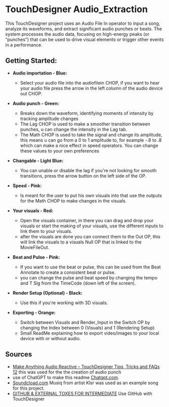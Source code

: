 # TouchDesigner Audio_Extraction

This TouchDesigner project uses an Audio File In operator to input a song, analyze its waveforms, and extract significant audio punches or beats. The system processes the audio data, focusing on high-energy peaks (or “punches”) that can be used to drive visual elements or trigger other events in a performance.

## Getting Started:

- **Audio importation - Blue:**
  - Select your audio file into the audiofilein CHOP, if you want to hear your audio file press the arrow in the left column of      the audio device out CHOP.

- **Audio punch - Green:**
  - Breaks down the waveform, identifying moments of intensity by tracking amplitude changes
  - The Lag CHOP is used to make a smoother transition between punches, u can change the intensity in the Lag tab.
  - The Math CHOP is used to take the signal and change its amplitude, this means u can go from a 0 to 1 amplitude to, for example -.8 to .8 which can make a nice effect in speed operators. You can change these values to      your own preferences

- **Changable - Light Blue:**
  - You can unable or disable the lag if you're not looking for smooth transitions, press the arrow button on the left side of the OP.

- **Speed - Pink:**
  - Is meant for the user to put his own visuals into that use the outputs for the Math CHOP to make changes in the visuals.


- **Your visuals - Red:**
  -  Open the visuals container, in there you can drag and drop your visuals or start the making of your visuals, use the different inputs to link them to your visuals.
  -  after the visuals are done you can connect them to the Out OP, this will link the visuals to a visuals Null OP that is linked to the MovieFileOut.
 
- **Beat and Pulse - Pink:**
  - If you want to use the beat or pulse, this can be used from the Beat Annotate to create a consistent beat or pulse.
  - you can change the pulse and beat speed by changing the tempo and T Sig from the TimeCode (down left of the screen).

- **Render Setup (Optional) - Black:**
  - Use this if you're working with 3D visuals.

- **Exporting - Orange:**
  - Switch between Visuals and Render_Input in the Switch OP by changing the Index between 0 (Visuals) and 1 (Rendering Setup)
  - Small ReadMe explaining how to export video/images to your local device with or without audio.

## Sources 

- [Make Anything Audio Reactive – TouchDesigner Tips, Tricks and FAQs 12](https://youtu.be/rGoCbVmGtPE?si=qd2QvpIqjzrw-6Bq) this was used for the the creation of audio punch
- use of ChatGPT to make this readme [Chatgpt.com](https://chatgpt.com/share/67117db5-3780-800c-8f6d-8a9b47d47a9f).
- [Soundcload.com](https://soundcloud.com/klsr_b) Musiq from artist Klsr was used as an example song for this project.
- [GITHUB & EXTERNAL TOXES FOR INTERMEDIATE](https://derivative.ca/community-post/tutorial/github-external-toxes/61020) Use GitHub with TouchDesigner
  
